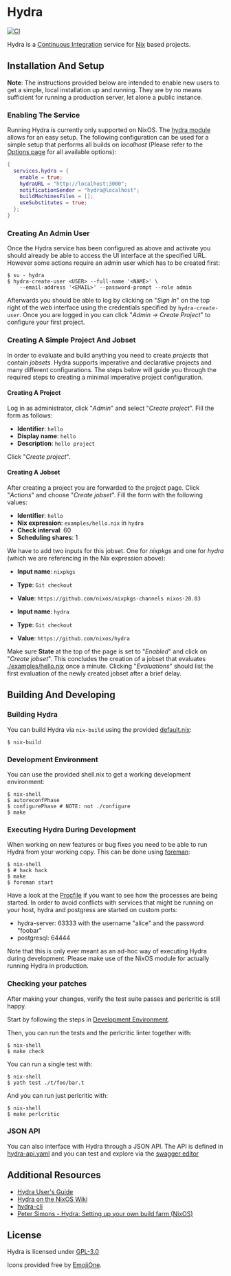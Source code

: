# Hydra

[![CI](https://github.com/NixOS/hydra/workflows/Test/badge.svg)](https://github.com/NixOS/hydra/actions)

Hydra is a [Continuous Integration](https://en.wikipedia.org/wiki/Continuous_integration) service for [Nix](https://nixos.org/nix) based projects.

## Installation And Setup

**Note**: The instructions provided below are intended to enable new users to get a simple, local installation up and running. They are by no means sufficient for running a production server, let alone a public instance.

### Enabling The Service
Running Hydra is currently only supported on NixOS. The [hydra module](https://github.com/NixOS/nixpkgs/blob/release-20.03/nixos/modules/services/continuous-integration/hydra/default.nix) allows for an easy setup. The following configuration can be used for a simple setup that performs all builds on _localhost_ (Please refer to the [Options page](https://nixos.org/nixos/options.html#services.hydra) for all available options):

```nix
{
  services.hydra = {
    enable = true;
    hydraURL = "http://localhost:3000";
    notificationSender = "hydra@localhost";
    buildMachinesFiles = [];
    useSubstitutes = true;
  };
}
```
### Creating An Admin User
Once the Hydra service has been configured as above and activate you should already be able to access the UI interface at the specified URL. However some actions require an admin user which has to be created first:

```
$ su - hydra
$ hydra-create-user <USER> --full-name '<NAME>' \
    --email-address '<EMAIL>' --password-prompt --role admin
```

Afterwards you should be able to log by clicking on "_Sign In_" on the top right of the web interface using the credentials specified by `hydra-create-user`. Once you are logged in you can click "_Admin -> Create Project_" to configure your first project.

### Creating A Simple Project And Jobset
In order to evaluate and build anything you need to create _projects_ that contain _jobsets_. Hydra supports imperative and declarative projects and many different configurations. The steps below will guide you through the required steps to creating a minimal imperative project configuration.

#### Creating A Project
Log in as administrator, click "_Admin_" and select "_Create project_". Fill the form as follows:

- **Identifier**: `hello`
- **Display name**: `hello`
- **Description**: `hello project`

Click "_Create project_".

#### Creating A Jobset
After creating a project you are forwarded to the project page. Click "_Actions_" and choose "_Create jobset_". Fill the form with the following values:

- **Identifier**: `hello`
- **Nix expression**: `examples/hello.nix` in `hydra`
- **Check interval**: 60
- **Scheduling shares**: 1

We have to add two inputs for this jobset. One for _nixpkgs_ and one for _hydra_ (which we are referencing in the Nix expression above):

- **Input name**: `nixpkgs`
- **Type**: `Git checkout`
- **Value**: `https://github.com/nixos/nixpkgs-channels nixos-20.03`

- **Input name**: `hydra`
- **Type**: `Git checkout`
- **Value**: `https://github.com/nixos/hydra`

Make sure **State** at the top of the page is set to "_Enabled_" and click on "_Create jobset_". This concludes the creation of a jobset that evaluates [./examples/hello.nix](./examples/hello.nix) once a minute. Clicking "_Evaluations_" should list the first evaluation of the newly created jobset after a brief delay.

## Building And Developing

### Building Hydra

You can build Hydra via `nix-build` using the provided [default.nix](./default.nix):

```
$ nix-build
```

### Development Environment

You can use the provided shell.nix to get a working development environment:
```
$ nix-shell
$ autoreconfPhase
$ configurePhase # NOTE: not ./configure
$ make
```

### Executing Hydra During Development

When working on new features or bug fixes you need to be able to run Hydra from your working copy. This
can be done using [foreman](https://github.com/ddollar/foreman):

```
$ nix-shell
$ # hack hack
$ make
$ foreman start
```

Have a look at the [Procfile](./Procfile) if you want to see how the processes are being started. In order to avoid
conflicts with services that might be running on your host, hydra and postgress are started on custom ports:

- hydra-server: 63333 with the username "alice" and the password "foobar"
- postgresql: 64444

Note that this is only ever meant as an ad-hoc way of executing Hydra during development. Please make use of the
NixOS module for actually running Hydra in production.

### Checking your patches

After making your changes, verify the test suite passes and perlcritic is still happy.

Start by following the steps in [Development Environment](#development-environment).

Then, you can run the tests and the perlcritic linter together with:

```console
$ nix-shell
$ make check
```

You can run a single test with:

```
$ nix-shell
$ yath test ./t/foo/bar.t
```

And you can run just perlcritic with:

```
$ nix-shell
$ make perlcritic
```

### JSON API

You can also interface with Hydra through a JSON API. The API is defined in [hydra-api.yaml](./hydra-api.yaml) and you can test and explore via the [swagger editor](https://editor.swagger.io/?url=https://raw.githubusercontent.com/NixOS/hydra/master/hydra-api.yaml)

## Additional Resources

- [Hydra User's Guide](https://nixos.org/hydra/manual/)
- [Hydra on the NixOS Wiki](https://wiki.nixos.org/wiki/Hydra)
- [hydra-cli](https://github.com/nlewo/hydra-cli)
- [Peter Simons - Hydra: Setting up your own build farm (NixOS)](https://www.youtube.com/watch?v=RXV0Y5Bn-QQ)

## License
Hydra is licensed under [GPL-3.0](./COPYING)

Icons provided free by [EmojiOne](http://emojione.com).
